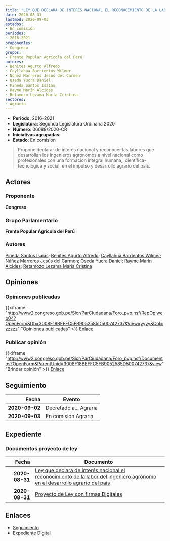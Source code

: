 ```yaml
---
title: "LEY QUE DECLARA DE INTERÉS NACIONAL EL RECONOCIMIENTO DE LA LABOR DEL INGENIERO AGRÓNOMO EN EL DESARROLLO AGRARIO DEL PAÍS"
date: 2020-08-31
lastmod: 2020-09-03
estados:
- En comisión
periodos:
- 2016-2021
proponentes:
- Congreso
grupos:
- Frente Popular Agrícola del Perú
autores:
- Benites Agurto Alfredo
- Cayllahua Barrientos Wilmer
- Núñez Marreros Jesús del Carmen
- Oseda Yucra Daniel
- Pineda Santos Isaías
- Rayme Marín Alcides
- Retamozo Lezama María Cristina
sectores:
- Agraria
---
```

- **Periodo**: 2016-2021
- **Legislatura**: Segunda Legislatura Ordinaria 2020
- **Número**: 06088/2020-CR
- **Iniciativas agrupadas**: 
- **Estado**: En comisión

> Propone declarar de interés nacional y reconocer las labores que desarrollan los ingenieros agrónomos a nivel nacional como profesionales con una formaciòn integral humana,, científica-tecnológica y social, en el impulso y desarrollo agrario del país.


## Actores

### Proponente

**Congreso**

### Grupo Parlamentario

**Frente Popular Agrícola del Perú**

### Autores

[Pineda Santos Isaías](mailto:mailto:ipineda@congreso.gob.pe); [Benites Agurto Alfredo](mailto:mailto:abenites@congreso.gob.pe); [Cayllahua Barrientos Wilmer](mailto:mailto:wcayllahua@congreso.gob.pe); [Núñez Marreros Jesús del Carmen](mailto:mailto:jnunez@congreso.gob.pe); [Oseda Yucra Daniel](mailto:mailto:doseday@congreso.gob.pe); [Rayme Marín Alcides](mailto:mailto:arayme@congreso.gob.pe); [Retamozo Lezama María Cristina](mailto:mailto:mretamozo@congreso.gob.pe)

## Opiniones

### Opiniones publicadas

{{<iframe "http://www2.congreso.gob.pe/Sicr/ParCiudadana/Foro_pvp.nsf/RepOpiweb04?OpenForm&Db=3008F18BEFFC5FB9052585D500742737&View=yyyy&Col=zzzzz" "Opiniones publicadas" >}}
[Enlace](http://www2.congreso.gob.pe/Sicr/ParCiudadana/Foro_pvp.nsf/RepOpiweb04?OpenForm&Db=3008F18BEFFC5FB9052585D500742737&View=yyyy&Col=zzzzz)

### Publicar opinión

{{<iframe "http://www2.congreso.gob.pe/Sicr/ParCiudadana/Foro_pvp.nsf/Documentos?OpenForm&ParentUnid=3008F18BEFFC5FB9052585D500742737&view" "Brindar opinión" >}}
[Enlace](http://www2.congreso.gob.pe/Sicr/ParCiudadana/Foro_pvp.nsf/Documentos?OpenForm&ParentUnid=3008F18BEFFC5FB9052585D500742737&view)


## Seguimiento

| Fecha | Evento |
|------:|--------|
| **2020-09-02** | Decretado a... Agraria |
| **2020-09-03** | En comisión Agraria |

## Expediente

### Documentos proyecto de ley

| Fecha | Documento |
|------:|-----------|
| **2020-08-31** | [Ley que declara de interés nacional el reconocimiento de la labor del ingeniero agrónomo en el desarrollo agrario del país](http://www.leyes.congreso.gob.pe/Documentos/2016_2021/Proyectos_de_Ley_y_de_Resoluciones_Legislativas/PL06088-20200831.pdf) |
| **2020-08-31** | [Proyecto de Ley con firmas Digitales](http://www.leyes.congreso.gob.pe/Documentos/2016_2021/Proyectos_de_Ley_y_de_Resoluciones_Legislativas/Proyectos_Firmas_digitales/PL06088.pdf) |

## Enlaces

- [Seguimiento](http://www2.congreso.gob.pe/Sicr/TraDocEstProc/CLProLey2016.nsf/f7fff46988ca05b1052578e100829cc7/ee89e3371571af23052585d50080e1cc?OpenDocument)
- [Expediente Digital](http://www2.congreso.gob.pe/Sicr/TraDocEstProc/Expvirt_2011.nsf/visbusqptramdoc1621/06088?opendocument)

